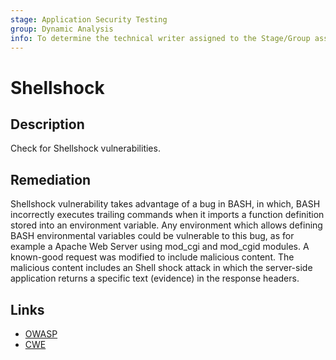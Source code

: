 ```yaml
---
stage: Application Security Testing
group: Dynamic Analysis
info: To determine the technical writer assigned to the Stage/Group associated with this page, see https://handbook.gitlab.com/handbook/product/ux/technical-writing/#assignments
---
```


# Shellshock

## Description

Check for Shellshock vulnerabilities.

## Remediation

Shellshock vulnerability takes advantage of a bug in BASH, in which, BASH incorrectly executes trailing commands when it imports a function definition stored into an environment variable. Any environment which allows defining BASH environmental variables could be vulnerable to this bug, as for example a Apache Web Server using mod_cgi and mod_cgid modules. A known-good request was modified to include malicious content. The malicious content includes an Shell shock attack in which the server-side application returns a specific text (evidence) in the response headers.

## Links

- [OWASP](https://owasp.org/Top10/A03_2021-Injection/)
- [CWE](https://cwe.mitre.org/data/definitions/78.html)
